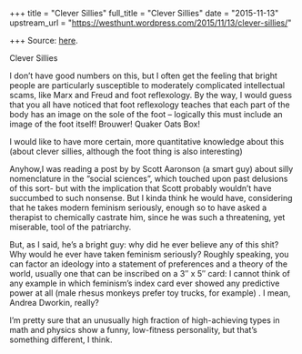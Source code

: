 +++
title = "Clever Sillies"
full_title = "Clever Sillies"
date = "2015-11-13"
upstream_url = "https://westhunt.wordpress.com/2015/11/13/clever-sillies/"

+++
Source: [here](https://westhunt.wordpress.com/2015/11/13/clever-sillies/).

Clever Sillies

I don’t have good numbers on this, but I often get the feeling that
bright people are particularly susceptible to moderately complicated
intellectual scams, like Marx and Freud and foot reflexology. By the
way, I would guess that you all have noticed that foot reflexology
teaches that each part of the body has an image on the sole of the foot
– logically this must include an image of the foot itself! Brouwer!
Quaker Oats Box!

I would like to have more certain, more quantitative knowledge about
this (about clever sillies, although the foot thing is also interesting)

Anyhow,I was reading a post by by Scott Aaronson (a smart guy) about
silly nomenclature in the “social sciences”, which touched upon past
delusions of this sort- but with the implication that Scott probably
wouldn’t have succumbed to such nonsense. But I kinda think he would
have, considering that he takes modern feminism seriously, enough so to
have asked a therapist to chemically castrate him, since he was such a
threatening, yet miserable, tool of the patriarchy.

But, as I said, he’s a bright guy: why did he ever believe any of this
shit? Why would he ever have taken feminism seriously? Roughly speaking,
you can factor an ideology into a statement of preferences and a theory
of the world, usually one that can be inscribed on a 3″ x 5″ card: I
cannot think of any example in which feminism’s index card ever showed
any predictive power at all (male rhesus monkeys prefer toy trucks, for
example) . I mean, Andrea Dworkin, really?

I’m pretty sure that an unusually high fraction of high-achieving types
in math and physics show a funny, low-fitness personality, but that’s
something different, I think.

